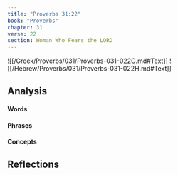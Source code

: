 ```yaml
---
title: "Proverbs 31:22"
book: "Proverbs"
chapter: 31
verse: 22
section: Woman Who Fears the LORD
---
```

![[/Greek/Proverbs/031/Proverbs-031-022G.md#Text]]
![[/Hebrew/Proverbs/031/Proverbs-031-022H.md#Text]]

## Analysis

#### Words

#### Phrases

#### Concepts

## Reflections
